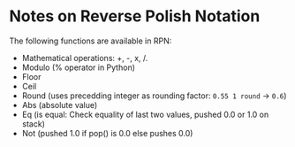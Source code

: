 # Notes on Reverse Polish Notation

The following functions are available in RPN:


  - Mathematical operations: +, -, x, /.
  - Modulo (% operator in Python)
  - Floor
  - Ceil
  - Round (uses precedding integer as rounding factor: `0.55 1 round` -> `0.6`)
  - Abs (absolute value)
  - Eq (is equal: Check equality of last two values, pushed 0.0 or 1.0 on stack)
  - Not (pushed 1.0 if pop() is 0.0 else pushes 0.0)
